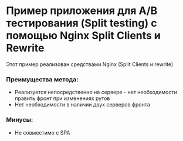 # Пример приложения для A/B тестирования (Split testing) с помощью Nginx Split Clients и Rewrite

Этот пример реализован средствами Nginx (Split Clients и rewrite)

### Преимущества метода:
- Реализуется непосредственно на сервере - нет необходимости править фронт при изменениях рутов
- Нет необходимости в наличии двух серверов фронта

### Минусы:
- Не совместимо с SPA